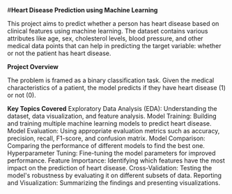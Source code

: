 #**Heart Disease Prediction using Machine Learning**

This project aims to predict whether a person has heart disease based on clinical features using machine learning. The dataset contains various attributes like age, sex, cholesterol levels, blood pressure, and other medical data points that can help in predicting the target variable: whether or not the patient has heart disease.

**Project Overview**

The problem is framed as a binary classification task. Given the medical characteristics of a patient, the model predicts if they have heart disease (1) or not (0).

**Key Topics Covered**
Exploratory Data Analysis (EDA): Understanding the dataset, data visualization, and feature analysis.
Model Training: Building and training multiple machine learning models to predict heart disease.
Model Evaluation: Using appropriate evaluation metrics such as accuracy, precision, recall, F1-score, and confusion matrix.
Model Comparison: Comparing the performance of different models to find the best one.
Hyperparameter Tuning: Fine-tuning the model parameters for improved performance.
Feature Importance: Identifying which features have the most impact on the prediction of heart disease.
Cross-Validation: Testing the model's robustness by evaluating it on different subsets of data.
Reporting and Visualization: Summarizing the findings and presenting visualizations.
